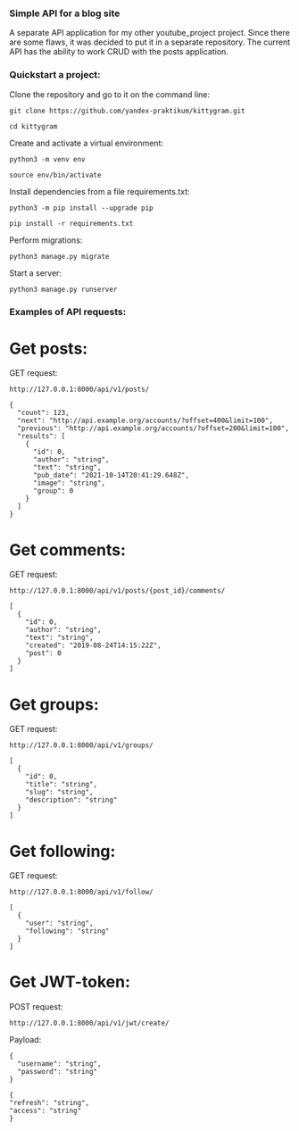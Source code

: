 ### Simple API for a blog site

A separate API application for my other youtube_project project. Since there are some flaws, it was decided to put it in a separate repository.
The current API has the ability to work CRUD with the posts application.


### Quickstart a project:

Clone the repository and go to it on the command line:

```
git clone https://github.com/yandex-praktikum/kittygram.git
```

```
cd kittygram
```

Create and activate a virtual environment:

```
python3 -m venv env
```

```
source env/bin/activate
```

Install dependencies from a file requirements.txt:

```
python3 -m pip install --upgrade pip
```

```
pip install -r requirements.txt
```

Perform migrations:

```
python3 manage.py migrate
```

Start a server:

```
python3 manage.py runserver
```


### Examples of API requests:

# Get posts:

GET request:
```
http://127.0.0.1:8000/api/v1/posts/
```
```
{
  "count": 123,
  "next": "http://api.example.org/accounts/?offset=400&limit=100",
  "previous": "http://api.example.org/accounts/?offset=200&limit=100",
  "results": [
    {
      "id": 0,
      "author": "string",
      "text": "string",
      "pub_date": "2021-10-14T20:41:29.648Z",
      "image": "string",
      "group": 0
    }
  ]
}
```

# Get comments:

GET request:
```
http://127.0.0.1:8000/api/v1/posts/{post_id}/comments/
```
```
[
  {
    "id": 0,
    "author": "string",
    "text": "string",
    "created": "2019-08-24T14:15:22Z",
    "post": 0
  }
]
```

# Get groups:

GET request:
```
http://127.0.0.1:8000/api/v1/groups/
```
```
[
  {
    "id": 0,
    "title": "string",
    "slug": "string",
    "description": "string"
  }
]
```

# Get following:

GET request:
```
http://127.0.0.1:8000/api/v1/follow/
```
```
[
  {
    "user": "string",
    "following": "string"
  }
]
```

# Get JWT-token:

POST request:
```
http://127.0.0.1:8000/api/v1/jwt/create/
```
Payload:
```
{
  "username": "string",
  "password": "string"
}
```
```
{
"refresh": "string",
"access": "string"
}
```
